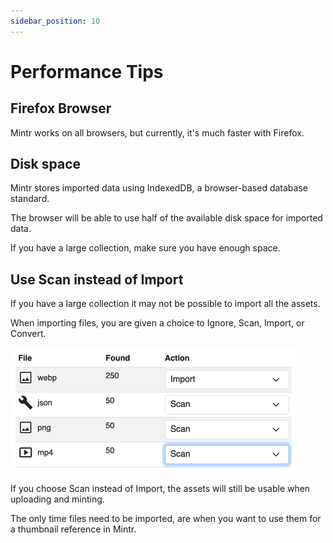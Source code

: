 ```yaml
---
sidebar_position: 10
---
```


# Performance Tips

## Firefox Browser
Mintr works on all browsers, but currently, it's much faster with Firefox. 


## Disk space
Mintr stores imported data using IndexedDB, a browser-based database standard.

The browser will be able to use half of the available disk space for imported data. 

If you have a large collection, make sure you have enough space. 

## Use Scan instead of Import
If you have a large collection it may not be possible to import all the assets.

When importing files, you are given a choice to Ignore, Scan, Import, or Convert.

![img.png](usescan.png)

If you choose Scan instead of Import, the assets will still be usable when uploading and minting.

The only time files need to be imported, are when you want to use them for a thumbnail reference in Mintr.



